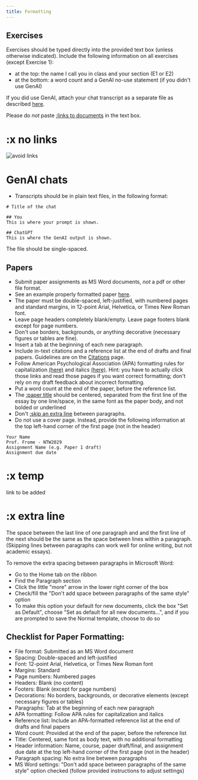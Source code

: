 ```yaml
---
title: Formatting
---
```

## Exercises

Exercises should be typed directly into the provided text box (unless otherwise indicated).
Include the following information on all exercises (except Exercise 1):

- at the top: the name I call you in class and your section (E1 or E2)
- at the bottom: a word count and a GenAI no-use statement (if you didn't use GenAI)

If you did use GenAI, attach your chat transcript as a separate file as described [here](course-ntw2029/policies/gen-ai-policy).

Please do _not_ paste [:links to documents](#x-no-links) in the text box.

# :x no links

![avoid links](/images/link-to-file.png)

# GenAI chats

- Transcripts should be in plain text files, in the following format:

```
# Title of the chat

## You
This is where your prompt is shown.

## ChatGPT
This is where the GenAI output is shown.
```

The file should be single-spaced.

## Papers

- Submit paper assignments as MS Word documents, _not_ a pdf or other file format.
- See an example properly formatted paper [here](https://canvas.nus.edu.sg/users/90279/files/3681962/download?verifier=zqjoVhp8AE0JuUtO6eFSQwnNykYu07cySVHXNzNQ&download_frd=1).
- The paper must be double-spaced, left-justified, with numbered pages and standard margins, in 12-point Arial, Helvetica, or Times New Roman font.
- Leave page headers completely blank/empty. Leave page footers blank except for page numbers.
- Don't use borders, backgrounds, or anything decorative (necessary figures or tables are fine).
- Insert a tab at the beginning of each new paragraph.
- Include in-text citations and a reference list at the end of drafts and final papers. Guidelines are on the [Citations](./link) page.
- Follow American Psychological Association (APA) formatting rules for capitalization [(here)](https://blog.apastyle.org/apastyle/2012/03/title-case-and-sentence-case-capitalization-in-apa-style.HTML) and italics [(here)](https://apastyle.apa.org/style-grammar-guidelines/italics-quotations/italics). Hint: you have to actually click those links and read those pages if you want correct formatting; don't rely on my draft feedback about incorrect formatting.
- Put a word count at the end of the paper, before the reference list.
- The [:paper title](#x-temp) should be centered, separated from the first line of the essay by one line/space, in the same font as the paper body, and not bolded or underlined
- Don't [:skip an extra line](#x-extra-line) between paragraphs.
- Do not use a cover page. Instead, provide the following information at the top left-hand corner of the first page (not in the header)
```
Your Name
Prof. Frome - NTW2029
Assignment Name (e.g. Paper 1 draft)
Assignment due date
```

# :x temp

link to be added

# :x extra line

The space between the last line of one paragraph and and the first line of the next should be the same as the space between lines within a paragraph. (Skipping lines between paragraphs can work well for online writing, but not academic essays).

To remove the extra spacing between paragraphs in Microsoft Word:

- Go to the Home tab on the ribbon
- Find the Paragraph section
- Click the little "more" arrow in the lower right corner of the box
- Check/fill the "Don't add space between paragraphs of the same style" option
- To make this option your default for new documents, click the box "Set as Default", choose "Set as default for all new documents...", and if you are prompted to save the Normal template, choose to do so

## Checklist for Paper Formatting:

- File format: Submitted as an MS Word document
- Spacing: Double-spaced and left-justified
- Font: 12-point Arial, Helvetica, or Times New Roman font
- Margins: Standard
- Page numbers: Numbered pages
- Headers: Blank (no content)
- Footers: Blank (except for page numbers)
- Decorations: No borders, backgrounds, or decorative elements (except necessary figures or tables)
- Paragraphs: Tab at the beginning of each new paragraph
- APA formatting: Follow APA rules for capitalization and italics
- Reference list: Include an APA-formatted reference list at the end of drafts and final papers
- Word count: Provided at the end of the paper, before the reference list
- Title: Centered, same font as body text, with no additional formatting
- Header information: Name, course, paper draft/final, and assignment due date at the top left-hand corner of the first page (not in the header)
- Paragraph spacing: No extra line between paragraphs
- MS Word settings: "Don't add space between paragraphs of the same style" option checked (follow provided  instructions to adjust settings)

<!-- # Outline formatting -->
